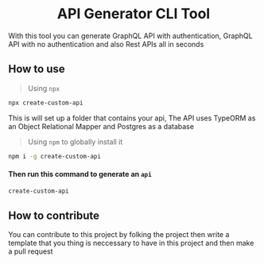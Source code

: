 <h1 align="center">
  <strong>API Generator CLI Tool</strong>
</h1>

<p>
  With this tool you can generate GraphQL API with authentication, GraphQL API with no authentication and also Rest APIs all in seconds
</p>

## How to use

> Using `npx`

```bash
npx create-custom-api
```

This is will set up a folder that contains your api, The API uses TypeORM as an Object Relational Mapper and Postgres as a database

> Using `npm` to globally install it

```bash
npm i -g create-custom-api
```

#### Then run this command to generate an `api`

```bash
create-custom-api
```

## How to contribute

You can contribute to this project by folking the project then write a template that you thing is neccessary to have in this project and then make a pull request
